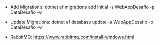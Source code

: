* Add Migrations:
dotnet ef migrations add Initial -s WebAppDesafio -p DataDesafio -v

* Update Migrations:
dotnet ef database update -s WebAppDesafio -p DataDesafio -v

* RabbitMQ:
https://www.rabbitmq.com/install-windows.html